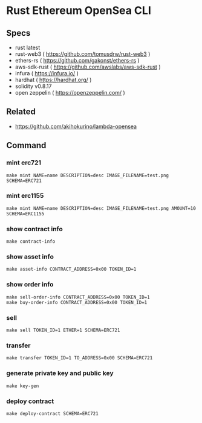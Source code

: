 # Rust Ethereum OpenSea CLI

## Specs

- rust latest
- rust-web3 ( https://github.com/tomusdrw/rust-web3 )
- ethers-rs ( https://github.com/gakonst/ethers-rs )
- aws-sdk-rust ( https://github.com/awslabs/aws-sdk-rust )
- infura ( https://infura.io/ )
- hardhat ( https://hardhat.org/ )
- solidity v0.8.17
- open zeppelin ( https://openzeppelin.com/ )

## Related

- https://github.com/akihokurino/lambda-opensea

## Command

### mint erc721

```
make mint NAME=name DESCRIPTION=desc IMAGE_FILENAME=test.png SCHEMA=ERC721
```

### mint erc1155

```
make mint NAME=name DESCRIPTION=desc IMAGE_FILENAME=test.png AMOUNT=10 SCHEMA=ERC1155
```

### show contract info

```
make contract-info
```

### show asset info

```
make asset-info CONTRACT_ADDRESS=0x00 TOKEN_ID=1
```

### show order info

```
make sell-order-info CONTRACT_ADDRESS=0x00 TOKEN_ID=1
make buy-order-info CONTRACT_ADDRESS=0x00 TOKEN_ID=1
```

### sell

```
make sell TOKEN_ID=1 ETHER=1 SCHEMA=ERC721
```

### transfer

```
make transfer TOKEN_ID=1 TO_ADDRESS=0x00 SCHEMA=ERC721
```

### generate private key and public key

```
make key-gen
```

### deploy contract

```
make deploy-contract SCHEMA=ERC721
```
